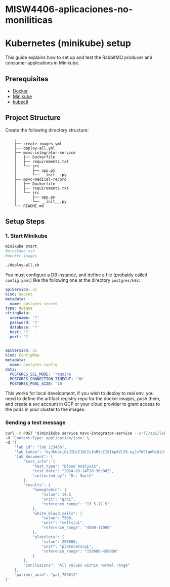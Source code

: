 # MISW4406-aplicaciones-no-moniliticas


# Kubernetes (minikube) setup

This guide explains how to set up and test the RabbitMQ producer and consumer applications in Minikube.

## Prerequisites

- [Docker](https://docs.docker.com/get-docker/)
- [Minikube](https://minikube.sigs.k8s.io/docs/start/)
- [kubectl](https://kubernetes.io/docs/tasks/tools/)

## Project Structure

Create the following directory structure:

        .
        ├── create-images.yml
        ├── deploy-all.yml
        ├── msvc-integrator-service
        │   ├── Dockerfile
        │   ├── requirements.txt
        │   └── src
        │       ├── app.py
        │       └── __init__.py
        ├── msvc-medical-record
        │   ├── Dockerfile
        │   ├── requirements.txt
        │   └── src
        │       ├── app.py
        │       └── __init__.py
        └── README.md

## Setup Steps

### 1. Start Minikube

```bash
minikube start
#minikube ssh
#docker images

./deploy-all.sh
```

You must configure a DB instance, and define a file (probably called `config.yaml`)
like the following one at the directory `postgres/k8s`:

```yaml
apiVersion: v1
kind: Secret
metadata:
  name: postgres-secret
type: Opaque
stringData:
  username: '?'
  password: '?'
  database: '?'
  host: '?'
  port: '?'

---
apiVersion: v1
kind: ConfigMap
metadata:
  name: postgres-config
data:
  POSTGRES_SSL_MODE: 'require'
  POSTGRES_CONNECTION_TIMEOUT: '30'
  POSTGRES_POOL_SIZE: '10'
```

This works for local development, if you wish to deploy to real env, you need to
define the artifact registry repo for the docker images, push them, and create a svc
account in GCP or your cloud provider to grant access to the pods in your cluster
to the images.

### Sending a test message

```bash
curl -X POST "$(minikube service msvc-integrator-service --url)/api/lab-results" \
-H 'Content-Type: application/json' \
-d '{
    "lab_id": "lab_123456",
    "lab_token": "eyJhbGciOiJIUzI1NiIsInR5cCI6IkpXVCJ9.eyJsYWJfaWQiOiJsYWJfMTIzNDU2In0.sample_token",
    "lab_document": {
        "test_info": {
            "test_type": "Blood Analysis",
            "test_date": "2024-03-14T10:30:00Z",
            "collected_by": "Dr. Smith"
        },
        "results": {
            "hemoglobin": {
                "value": 14.5,
                "unit": "g/dL",
                "reference_range": "13.5-17.5"
            },
            "white_blood_cells": {
                "value": 7500,
                "unit": "cells/µL",
                "reference_range": "4500-11000"
            },
            "platelets": {
                "value": 250000,
                "unit": "platelets/µL",
                "reference_range": "150000-450000"
            }
        },
        "conclusions": "All values within normal range"
    },
    "patient_uuid": "pat_789012"
}'
```
